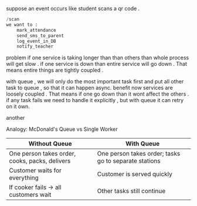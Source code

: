 suppose an event occurs like student scans a qr code .
```python
/scan
we want to :
	mark_attendance
	send_sms_to_parent
	log_event_in_DB
	notify_teacher
```

problem 
if one service is taking longer than than others than whole process will get slow . if one service is down than entire service will go down . That means entire things are tightly coupled .

with queue , we will only do the most important task first and put all other task to queue , so that it can happen async.
benefit
now services are loosely coupled . That means if one go down than it wont affect the others .
if any task fails we need to handle it explicitly  , but with queue it can retry on it own.

another 

 Analogy: McDonald's Queue vs Single Worker

|Without Queue|With Queue|
|---|---|
|One person takes order, cooks, packs, delivers|One person takes order; tasks go to separate stations|
|Customer waits for everything|Customer is served quickly|
|If cooker fails → all customers wait|Other tasks still continue|